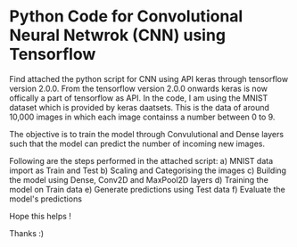 # Python Code for Convolutional Neural Netwrok (CNN) using Tensorflow
Find attached the python script for CNN using API keras through tensorflow version 2.0.0. From the tensorflow version 2.0.0 onwards keras is now offically a part of tensorflow as API.
In the code, I am using the MNIST dataset which is provided by keras daatsets. This is the data of around 10,000 images in which each image containss a number between 0 to 9.

The objective is to train the model through Convulutional and Dense layers such that the model can predict the number of incoming new images.

Following are the steps performed in the attached script:
a) MNIST data import as Train and Test
b) Scaling and Categorising the images
c) Building the model using Dense, Conv2D and MaxPool2D layers
d) Training the model on Train data
e) Generate predictions using Test data
f) Evaluate the model's predictions

Hope this helps !

Thanks :)
